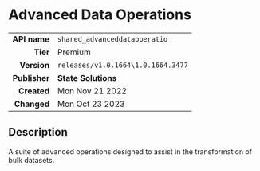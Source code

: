 # Advanced Data Operations
| | |
|-:|-|
|**API name**|`shared_advanceddataoperatio`|
|**Tier**|Premium|
|**Version**|`releases/v1.0.1664\1.0.1664.3477`|
|**Publisher**|**State Solutions**|
|**Created**|Mon Nov 21 2022|
|**Changed**|Mon Oct 23 2023|

## Description
A suite of advanced operations designed to assist in the transformation of bulk datasets.

